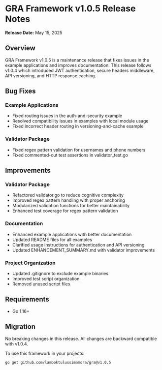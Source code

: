 # GRA Framework v1.0.5 Release Notes

**Release Date:** May 15, 2025

## Overview

GRA Framework v1.0.5 is a maintenance release that fixes issues in the example applications and improves documentation. This release follows v1.0.4 which introduced JWT authentication, secure headers middleware, API versioning, and HTTP response caching.

## Bug Fixes

### Example Applications
- Fixed routing issues in the auth-and-security example
- Resolved compatibility issues in examples with local module usage
- Fixed incorrect header routing in versioning-and-cache example

### Validator Package
- Fixed regex pattern validation for usernames and phone numbers
- Fixed commented-out test assertions in validator_test.go

## Improvements

### Validator Package
- Refactored validator.go to reduce cognitive complexity
- Improved regex pattern handling with proper anchoring
- Modularized validation functions for better maintainability
- Enhanced test coverage for regex pattern validation

### Documentation
- Enhanced example applications with better documentation
- Updated README files for all examples
- Clarified usage instructions for authentication and API versioning
- Updated ENHANCEMENT_SUMMARY.md with validator improvements

### Project Organization
- Updated .gitignore to exclude example binaries
- Improved test script organization
- Removed unused script files

## Requirements

- Go 1.16+

## Migration

No breaking changes in this release. All changes are backward compatible with v1.0.4.

To use this framework in your projects:
```bash
go get github.com/lamboktulussimamora/gra@v1.0.5
```
